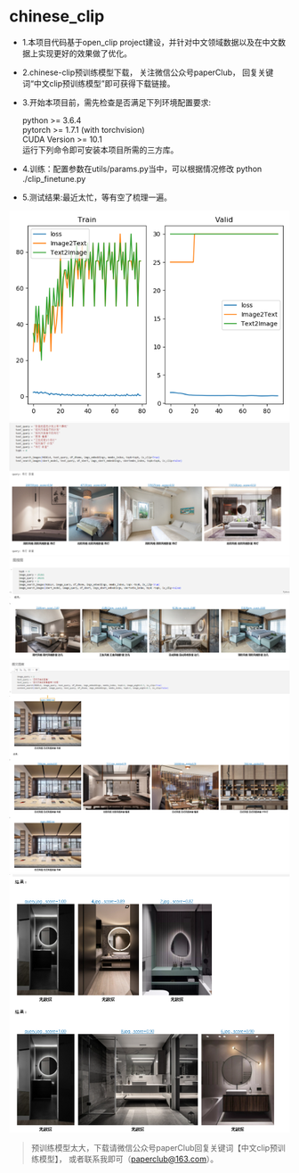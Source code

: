 # chinese_clip


- 1.本项目代码基于open_clip project建设，并针对中文领域数据以及在中文数据上实现更好的效果做了优化。

- 2.chinese-clip预训练模型下载， 关注微信公众号paperClub， 回复关键词“中文clip预训练模型”即可获得下载链接。


- 3.开始本项目前，需先检查是否满足下列环境配置要求:

    python >= 3.6.4  
    pytorch >= 1.7.1 (with torchvision)  
    CUDA Version >= 10.1  
    运行下列命令即可安装本项目所需的三方库。


- 4.训练：配置参数在utils/params.py当中，可以根据情况修改
    python ./clip_finetune.py

- 5.测试结果:最近太忙，等有空了梳理一遍。

![](./out/loss.png)
![](./out/search1.png)
![](./out/search2.png)
![](./out/search3.png)
![](./out/search4.png)


> 预训练模型太大，下载请微信公众号paperClub回复关键词【中文clip预训练模型】， 或者联系我即可（paperclub@163.com）。
